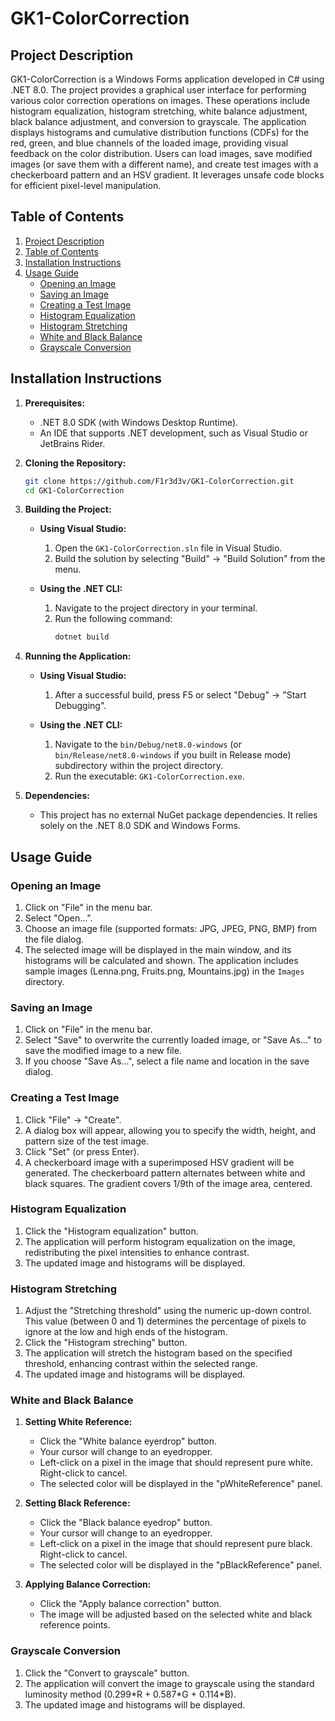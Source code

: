 # GK1-ColorCorrection

## Project Description

GK1-ColorCorrection is a Windows Forms application developed in C# using .NET 8.0. The project provides a graphical user interface for performing various color correction operations on images. These operations include histogram equalization, histogram stretching, white balance adjustment, black balance adjustment, and conversion to grayscale. The application displays histograms and cumulative distribution functions (CDFs) for the red, green, and blue channels of the loaded image, providing visual feedback on the color distribution. Users can load images, save modified images (or save them with a different name), and create test images with a checkerboard pattern and an HSV gradient.  It leverages unsafe code blocks for efficient pixel-level manipulation.

## Table of Contents

1.  [Project Description](#project-description)
2.  [Table of Contents](#table-of-contents)
3.  [Installation Instructions](#installation-instructions)
4.  [Usage Guide](#usage-guide)
    *   [Opening an Image](#opening-an-image)
    *   [Saving an Image](#saving-an-image)
    *   [Creating a Test Image](#creating-a-test-image)
    *   [Histogram Equalization](#histogram-equalization)
    *   [Histogram Stretching](#histogram-stretching)
    *   [White and Black Balance](#white-and-black-balance)
    *   [Grayscale Conversion](#grayscale-conversion)

## Installation Instructions

1.  **Prerequisites:**
    *   .NET 8.0 SDK (with Windows Desktop Runtime).
    *   An IDE that supports .NET development, such as Visual Studio or JetBrains Rider.

2.  **Cloning the Repository:**

    ```bash
    git clone https://github.com/F1r3d3v/GK1-ColorCorrection.git
    cd GK1-ColorCorrection
    ```

3.  **Building the Project:**

    *   **Using Visual Studio:**
        1.  Open the `GK1-ColorCorrection.sln` file in Visual Studio.
        2.  Build the solution by selecting "Build" -> "Build Solution" from the menu.

    *   **Using the .NET CLI:**
        1.  Navigate to the project directory in your terminal.
        2.  Run the following command:
            ```bash
            dotnet build
            ```

4.  **Running the Application:**

    *   **Using Visual Studio:**
        1.  After a successful build, press F5 or select "Debug" -> "Start Debugging".

    *   **Using the .NET CLI:**
        1.  Navigate to the `bin/Debug/net8.0-windows` (or `bin/Release/net8.0-windows` if you built in Release mode) subdirectory within the project directory.
        2.  Run the executable: `GK1-ColorCorrection.exe`.

5. **Dependencies:**
    * This project has no external NuGet package dependencies.  It relies solely on the .NET 8.0 SDK and Windows Forms.

## Usage Guide

### Opening an Image

1.  Click on "File" in the menu bar.
2.  Select "Open...".
3.  Choose an image file (supported formats: JPG, JPEG, PNG, BMP) from the file dialog.
4.  The selected image will be displayed in the main window, and its histograms will be calculated and shown.  The application includes sample images (Lenna.png, Fruits.png, Mountains.jpg) in the `Images` directory.

### Saving an Image

1.  Click on "File" in the menu bar.
2.  Select "Save" to overwrite the currently loaded image, or "Save As..." to save the modified image to a new file.
3.  If you choose "Save As...", select a file name and location in the save dialog.

### Creating a Test Image

1.  Click "File" -> "Create".
2.  A dialog box will appear, allowing you to specify the width, height, and pattern size of the test image.
3.  Click "Set" (or press Enter).
4.  A checkerboard image with a superimposed HSV gradient will be generated.  The checkerboard pattern alternates between white and black squares. The gradient covers 1/9th of the image area, centered.

### Histogram Equalization

1.  Click the "Histogram equalization" button.
2.  The application will perform histogram equalization on the image, redistributing the pixel intensities to enhance contrast.
3.  The updated image and histograms will be displayed.

### Histogram Stretching

1.  Adjust the "Stretching threshold" using the numeric up-down control. This value (between 0 and 1) determines the percentage of pixels to ignore at the low and high ends of the histogram.
2.  Click the "Histogram streching" button.
3.  The application will stretch the histogram based on the specified threshold, enhancing contrast within the selected range.
4.  The updated image and histograms will be displayed.

### White and Black Balance

1.  **Setting White Reference:**
    *   Click the "White balance eyerdrop" button.
    *   Your cursor will change to an eyedropper.
    *   Left-click on a pixel in the image that should represent pure white.  Right-click to cancel.
    *   The selected color will be displayed in the "pWhiteReference" panel.

2.  **Setting Black Reference:**
    *   Click the "Black balance eyedrop" button.
    *   Your cursor will change to an eyedropper.
    *   Left-click on a pixel in the image that should represent pure black. Right-click to cancel.
    *   The selected color will be displayed in the "pBlackReference" panel.

3.  **Applying Balance Correction:**
    *   Click the "Apply balance correction" button.
    *   The image will be adjusted based on the selected white and black reference points.

### Grayscale Conversion

1.  Click the "Convert to grayscale" button.
2.  The application will convert the image to grayscale using the standard luminosity method (0.299\*R + 0.587\*G + 0.114\*B).
3.  The updated image and histograms will be displayed.
